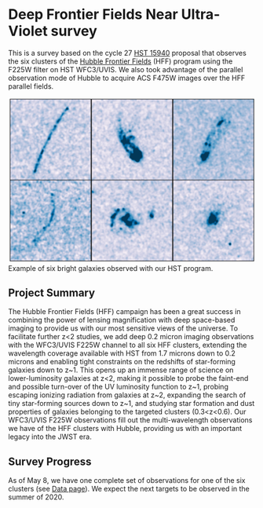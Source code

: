 # Deep Frontier Fields Near Ultra-Violet survey

This is a survey based on the cycle 27 [HST 15940](http://archive.stsci.edu/proposal_search.php?mission=hst&id=15940) proposal that observes the six clusters of the [Hubble Frontier Fields](https://archive.stsci.edu/prepds/frontier/) (HFF) program using the F225W filter on HST WFC3/UVIS. We also took advantage of the parallel observation mode of Hubble to acquire ACS F475W images over the HFF parallel fields.


![Image](assets/images/grid.png)
Example of six bright galaxies observed with our HST program.

## Project Summary

The Hubble Frontier Fields (HFF) campaign has been a great success in combining the power of lensing magnification with deep space-based imaging to provide us with our most sensitive views of the universe. To facilitate further z<2 studies, we add deep 0.2 micron imaging observations with the WFC3/UVIS F225W channel to all six HFF clusters, extending the wavelength coverage available with HST from 1.7 microns down to 0.2 microns and enabling tight constraints on the redshifts of star-forming galaxies down to z~1. This opens up an immense range of science on lower-luminosity galaxies at z<2, making it possible to probe the faint-end and possible turn-over of the UV luminosity function to z~1, probing escaping ionizing radiation from galaxies at z~2, expanding the search of tiny star-forming sources down to z~1, and studying star formation and dust properties of galaxies belonging to the targeted clusters (0.3<z<0.6). Our WFC3/UVIS F225W observations fill out the multi-wavelength observations we have of the HFF clusters with Hubble, providing us with an important legacy into the JWST era.

## Survey Progress

As of May 8, we have one complete set of observations for one of the six clusters (see [Data page](data)). We expect the next targets to be observed in the summer of 2020.
